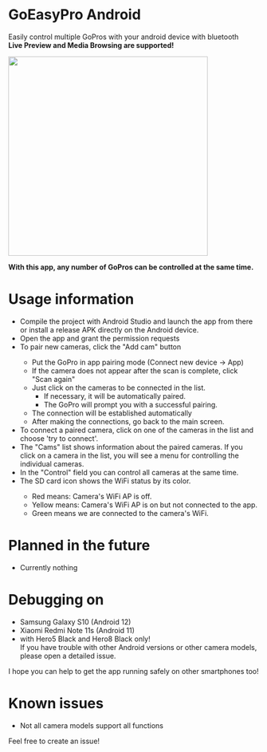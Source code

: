 # GoEasyPro Android
Easily control multiple GoPros with your android device with bluetooth<br>
<b>Live Preview and Media Browsing are supported!</b>

<img src="https://raw.githubusercontent.com/sepp89117/GoEasyPro_Android/master/preview.jpg" width="400px">

<b>With this app, any number of GoPros can be controlled at the same time.</b>

# Usage information
<ul>
  <li>Compile the project with Android Studio and launch the app from there or install a release APK directly on the Android device.</li>
  <li>Open the app and grant the permission requests</li>
  <li>To pair new cameras, click the "Add cam" button</li>
  <ul>
    <li>Put the GoPro in app pairing mode (Connect new device -> App)</li>
    <li>If the camera does not appear after the scan is complete, click "Scan again"</li>
    <li>Just click on the cameras to be connected in the list. 
    <ul>
      <li>If necessary, it will be automatically paired.</li>
      <li>The GoPro will prompt you with a successful pairing.</li>
    </ul>
    <li>The connection will be established automatically</li>
    <li>After making the connections, go back to the main screen.</li>
  </ul>
  <li>To connect a paired camera, click on one of the cameras in the list and choose 'try to connect'.</li>
  <li>The "Cams" list shows information about the paired cameras. If you click on a camera in the list, you will see a menu for controlling the individual cameras.</li>
  <li>In the "Control" field you can control all cameras at the same time.</li>
  
  <li>The SD card icon shows the WiFi status by its color.</li>
    <ul>
      <li>Red means: Camera's WiFi AP is off.</li>
      <li>Yellow means: Camera's WiFi AP is on but not connected to the app.</li>
      <li>Green means we are connected to the camera's WiFi.</li>
    </ul>
</ul>

# Planned in the future
- Currently nothing

# Debugging on
- Samsung Galaxy S10 (Android 12)
- Xiaomi Redmi Note 11s (Android 11)
- with Hero5 Black and Hero8 Black only!<br>
If you have trouble with other Android versions or other camera models, please open a detailed issue.

I hope you can help to get the app running safely on other smartphones too!

# Known issues
- Not all camera models support all functions

Feel free to create an issue!
